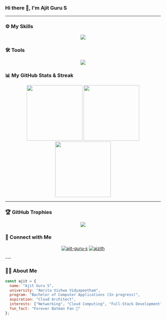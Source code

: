 ### Hi there 👋, I'm Ajit Guru S

---
### ⚙️ My Skills 
<p align="center">
  <a href="https://skillicons.dev">
    <img src="https://skillicons.dev/icons?i=py,java,c,php,html,css,js" />
  </a>
</p>

### 🛠️ Tools 
<p align="center">
  <a href="https://skillicons.dev">
    <img src="https://skillicons.dev/icons?i=mysql,vscode,androidstudio" />
  </a>
</p>

### 📊 My GitHub Stats & Streak
<p align="center">
    <img height="180em" src="https://github-readme-stats-one-ebon-36.vercel.app/api?username=ajzith&show_icons=true&theme=dark&include_all_commits=true&count_private=true"/>
    <img height="180em" src="https://github-readme-stats-one-ebon-36.vercel.app/api/top-langs/?username=ajzith&layout=compact&langs_count=8&theme=dark"/>
    <img height="180em" src="https://streak-stats.demolab.com/?user=ajzith&theme=dark" />
</p>


---

### 🏆 GitHub Trophies
<p align="center">
  <a href="https://github.com/ryo-ma/github-profile-trophy">
    <img src="https://github-profile-trophy.vercel.app/?username=ajzith&theme=dracula&column=7" />
  </a>
</p>

### 🤝 Connect with Me
<p align="center">
<a href="https://www.linkedin.com/in/ajit-guru-s-18a21731b/" target="blank"><img align="center" src="https://img.shields.io/badge/LinkedIn-0077B5?style=for-the-badge&logo=linkedin&logoColor=white" alt="ajit-guru-s" /></a>
<a href="https://www.instagram.com/ajzith/" target="blank"><img align="center" src="https://img.shields.io/badge/Instagram-E4405F?style=for-the-badge&logo=instagram&logoColor=white" alt="ajzith" /></a>
</p>
---

### 👨‍💻 About Me
```javascript
const ajit = { 
  name: "Ajit Guru S",
  university: "Amrita Vishwa Vidyapeetham",
  program: "Bachelor of Computer Applications (In progress)",
  aspiration: "Cloud Architect",
  interests: ["Networking", "Cloud Computing", "Full-Stack Development", "Open Source"],
  fun_fact: "Forever Batman Fan 🦇"
}; 

